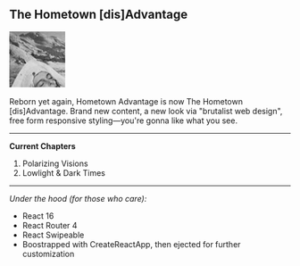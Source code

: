 ## The Hometown [dis]Advantage

![HTA](https://raw.githubusercontent.com/michael-eightnine/hometown-disadvantage/master/public/imgContent/coughinnails.jpg)

Reborn yet again, Hometown Advantage is now The Hometown [dis]Advantage. Brand new content, a new look via "brutalist web design", free form responsive styling—you're gonna like what you see.

---

**Current Chapters**
1. Polarizing Visions
2. Lowlight & Dark Times

---

_Under the hood (for those who care):_
- React 16
- React Router 4
- React Swipeable
- Boostrapped with CreateReactApp, then ejected for further customization
